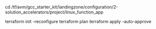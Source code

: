 cd /tf/avm/gcc_starter_kit/landingzone/configuration/2-solution_accelerators/project/linux_function_app

terraform init -reconfigure
terraform plan
terraform apply -auto-approve
